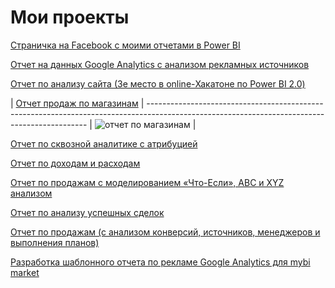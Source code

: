 # Мои проекты

[Страничка на Facebook с моими отчетами в Power BI](https://m.facebook.com/Tarasevich.Artem1982/)

[Отчет на данных Google Analytics с анализом рекламных источников](https://app.powerbi.com/view?r=eyJrIjoiOTkwMTRjNGUtMzc3Mi00Y2Q4LTkxYzktZWVhZGNhZjg4ZDlkIiwidCI6ImFmZTg2Y2IxLWRlZmYtNDE3MS1iZmI1LWYyMGJiOTcxOWQ4YyIsImMiOjl9&fbclid=IwAR2jyoqtICALEX8IykCPbJqQ4qbf1pw96_B8iQhQEOtzGro1k4YyeNFASiE)

[Отчет по анализу сайта (3е место в online-Хакатоне по Power BI 2.0)](https://app.powerbi.com/view?r=eyJrIjoiMGMwYWZiMjgtNTk4OS00OTdkLTg0OGYtNWE5MDc2OWEwMmE3IiwidCI6ImFmZTg2Y2IxLWRlZmYtNDE3MS1iZmI1LWYyMGJiOTcxOWQ4YyIsImMiOjl9&fbclid=IwAR2XBq7Vta8EEUAoz91K1WMGv_aEvgcVCwAnK-dw-y8sfcUarnm30bhNfLo)

| [Отчет продаж по магазинам](https://app.powerbi.com/view?r=eyJrIjoiNGI3ZDU1YTUtYTAxYi00M2E4LTg3YmEtMzA3OWRiYTIyYWZlIiwidCI6ImFmZTg2Y2IxLWRlZmYtNDE3MS1iZmI1LWYyMGJiOTcxOWQ4YyIsImMiOjl9&fbclid=IwAR02Sp1xTDdfHfsBEQpBjFphqFW2tnFdcniEJQAQjdhd98ggvlr9Dn2oRBw) | --------------------------------------------------------------------------------------------------------------------------------------------- |
![отчет по магазинам](https://user-images.githubusercontent.com/115732266/198842800-ac857919-e813-4536-93d8-a19960ab5e40.png) |

[Отчет по сквозной аналитике с атрибуцией](https://app.powerbi.com/view?r=eyJrIjoiZTdlNTA3MzEtYWE0YS00MzVkLWI2NDktZTk4OWNhZmFjZmU0IiwidCI6ImFmZTg2Y2IxLWRlZmYtNDE3MS1iZmI1LWYyMGJiOTcxOWQ4YyIsImMiOjl9&fbclid=IwAR2xa6nBuSDaOr1EySS7m0eZGIWEb8njcKrWfa0WpDY2vDVFcrR37gDXGmk)

[Отчет по доходам и расходам](https://app.powerbi.com/view?r=eyJrIjoiNDRmMDA1MTAtMzU0Yi00NTZjLWI3ZWUtYzQ2MzdhZjhmNDY0IiwidCI6ImFmZTg2Y2IxLWRlZmYtNDE3MS1iZmI1LWYyMGJiOTcxOWQ4YyIsImMiOjl9&fbclid=IwAR3G-3ZBfPUlqhO83PQUPswnSVQX4cW19aG_p49pZa-B)

[Отчет по продажам с моделированием «Что-Если», ABC и XYZ анализом](https://app.powerbi.com/view?r=eyJrIjoiNjdiYTI1YWEtMzE1My00N2QyLWJmNDUtNTgwNzI3MmM5YTQ5IiwidCI6ImFmZTg2Y2IxLWRlZmYtNDE3MS1iZmI1LWYyMGJiOTcxOWQ4YyIsImMiOjl9&fbclid=IwAR0yTA70Xp9JgX2HspvStatKztMF1nMtNFBN3Z0aLVe63z3CXFMKUwyFt8Y) 

[Отчет по анализу успешных сделок](https://app.powerbi.com/view?r=eyJrIjoiMzllNzhhNzQtYzE5ZC00N2U4LWJjNDYtYTRhOWI4MjgzZDExIiwidCI6ImFmZTg2Y2IxLWRlZmYtNDE3MS1iZmI1LWYyMGJiOTcxOWQ4YyIsImMiOjl9&fbclid=IwAR1S0YIGqBgDPVbYs11Nf9vijU_JLnt3Y9AFynly7yoc6oe72B-ADxk9rJU)

[Отчет по продажам (с анализом конверсий, источников, менеджеров и выполнения планов)](https://app.powerbi.com/view?r=eyJrIjoiNTQ5ODg5NGUtYTRkNC00ZmZlLThlMTMtNmYxODc0NjRlZjFlIiwidCI6ImFmZTg2Y2IxLWRlZmYtNDE3MS1iZmI1LWYyMGJiOTcxOWQ4YyIsImMiOjl9&fbclid=IwAR1PijnUu3WZfAd9FLsbgadiZwgE59kntt4sA1sY7MIwmXglon3CNo37D0E)

[Разработка шаблонного отчета по рекламе Google Analytics для mybi market](http://market.mybi.ru/authors/artem-tarasevich)
